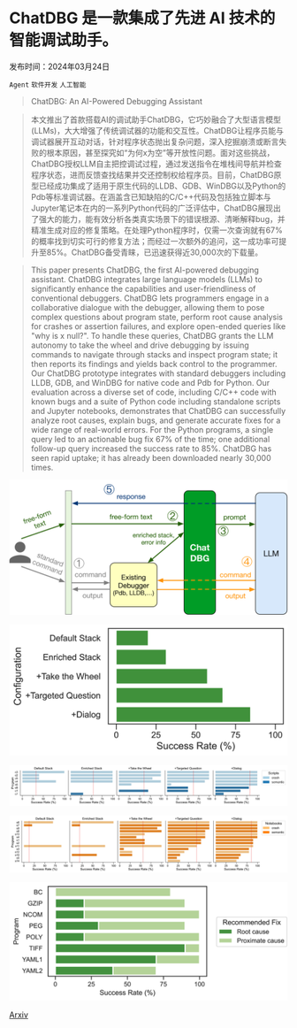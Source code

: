 # ChatDBG 是一款集成了先进 AI 技术的智能调试助手。

发布时间：2024年03月24日

`Agent` `软件开发` `人工智能`

> ChatDBG: An AI-Powered Debugging Assistant

> 本文推出了首款搭载AI的调试助手ChatDBG，它巧妙融合了大型语言模型(LLMs)，大大增强了传统调试器的功能和交互性。ChatDBG让程序员能与调试器展开互动对话，针对程序状态抛出复杂问题，深入挖掘崩溃或断言失败的根本原因，甚至探究如“为何x为空”等开放性问题。面对这些挑战，ChatDBG授权LLM自主把控调试过程，通过发送指令在堆栈间导航并检查程序状态，进而反馈查找结果并交还控制权给程序员。目前，ChatDBG原型已经成功集成了适用于原生代码的LLDB、GDB、WinDBG以及Python的Pdb等标准调试器。在涵盖含已知缺陷的C/C++代码及包括独立脚本与Jupyter笔记本在内的一系列Python代码的广泛评估中，ChatDBG展现出了强大的能力，能有效分析各类真实场景下的错误根源、清晰解释bug，并精准生成对应的修复策略。在处理Python程序时，仅需一次查询就有67%的概率找到切实可行的修复方法；而经过一次额外的追问，这一成功率可提升至85%。ChatDBG备受青睐，已迅速获得近30,000次的下载量。

> This paper presents ChatDBG, the first AI-powered debugging assistant. ChatDBG integrates large language models (LLMs) to significantly enhance the capabilities and user-friendliness of conventional debuggers. ChatDBG lets programmers engage in a collaborative dialogue with the debugger, allowing them to pose complex questions about program state, perform root cause analysis for crashes or assertion failures, and explore open-ended queries like "why is x null?". To handle these queries, ChatDBG grants the LLM autonomy to take the wheel and drive debugging by issuing commands to navigate through stacks and inspect program state; it then reports its findings and yields back control to the programmer. Our ChatDBG prototype integrates with standard debuggers including LLDB, GDB, and WinDBG for native code and Pdb for Python. Our evaluation across a diverse set of code, including C/C++ code with known bugs and a suite of Python code including standalone scripts and Jupyter notebooks, demonstrates that ChatDBG can successfully analyze root causes, explain bugs, and generate accurate fixes for a wide range of real-world errors. For the Python programs, a single query led to an actionable bug fix 67% of the time; one additional follow-up query increased the success rate to 85%. ChatDBG has seen rapid uptake; it has already been downloaded nearly 30,000 times.

![ChatDBG 是一款集成了先进 AI 技术的智能调试助手。](../../../paper_images/2403.16354/x1.png)

![ChatDBG 是一款集成了先进 AI 技术的智能调试助手。](../../../paper_images/2403.16354/x2.png)

![ChatDBG 是一款集成了先进 AI 技术的智能调试助手。](../../../paper_images/2403.16354/x3.png)

![ChatDBG 是一款集成了先进 AI 技术的智能调试助手。](../../../paper_images/2403.16354/x4.png)

![ChatDBG 是一款集成了先进 AI 技术的智能调试助手。](../../../paper_images/2403.16354/x5.png)

[Arxiv](https://arxiv.org/abs/2403.16354)